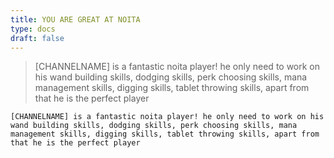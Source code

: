```yaml
---
title: YOU ARE GREAT AT NOITA
type: docs
draft: false
---
```


> [CHANNELNAME] is a fantastic noita player! he only need to work on his wand building skills, dodging skills, perk choosing skills, mana management skills, digging skills, tablet throwing skills, apart from that he is the perfect player

```plaintext {filename="Copy to clipboard"}
[CHANNELNAME] is a fantastic noita player! he only need to work on his wand building skills, dodging skills, perk choosing skills, mana management skills, digging skills, tablet throwing skills, apart from that he is the perfect player
```
